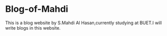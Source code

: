 # Blog-of-Mahdi
This is a blog website by S.Mahdi Al Hasan,currently studying at BUET.I will write blogs in this website.
